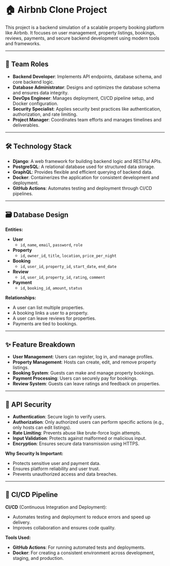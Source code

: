 # 🏠 Airbnb Clone Project

This project is a backend simulation of a scalable property booking platform like Airbnb. It focuses on user management, property listings, bookings, reviews, payments, and secure backend development using modern tools and frameworks.

---

## 📌 Team Roles

- **Backend Developer**: Implements API endpoints, database schema, and core backend logic.
- **Database Administrator**: Designs and optimizes the database schema and ensures data integrity.
- **DevOps Engineer**: Manages deployment, CI/CD pipeline setup, and Docker configuration.
- **Security Specialist**: Applies security best practices like authentication, authorization, and rate limiting.
- **Project Manager**: Coordinates team efforts and manages timelines and deliverables.

---

## 🛠 Technology Stack

- **Django**: A web framework for building backend logic and RESTful APIs.
- **PostgreSQL**: A relational database used for structured data storage.
- **GraphQL**: Provides flexible and efficient querying of backend data.
- **Docker**: Containerizes the application for consistent development and deployment.
- **GitHub Actions**: Automates testing and deployment through CI/CD pipelines.

---

## 🗃 Database Design

**Entities:**

- **User**
  - `id`, `name`, `email`, `password`, `role`
- **Property**
  - `id`, `owner_id`, `title`, `location`, `price_per_night`
- **Booking**
  - `id`, `user_id`, `property_id`, `start_date`, `end_date`
- **Review**
  - `id`, `user_id`, `property_id`, `rating`, `comment`
- **Payment**
  - `id`, `booking_id`, `amount`, `status`

**Relationships:**

- A user can list multiple properties.
- A booking links a user to a property.
- A user can leave reviews for properties.
- Payments are tied to bookings.

---

## ✨ Feature Breakdown

- **User Management**: Users can register, log in, and manage profiles.
- **Property Management**: Hosts can create, edit, and remove property listings.
- **Booking System**: Guests can make and manage property bookings.
- **Payment Processing**: Users can securely pay for bookings.
- **Review System**: Guests can leave ratings and feedback on properties.

---

## 🔐 API Security

- **Authentication**: Secure login to verify users.
- **Authorization**: Only authorized users can perform specific actions (e.g., only hosts can edit listings).
- **Rate Limiting**: Prevents abuse like brute-force login attempts.
- **Input Validation**: Protects against malformed or malicious input.
- **Encryption**: Ensures secure data transmission using HTTPS.

**Why Security Is Important:**

- Protects sensitive user and payment data.
- Ensures platform reliability and user trust.
- Prevents unauthorized access and data breaches.

---

## 🔄 CI/CD Pipeline

**CI/CD** (Continuous Integration and Deployment):

- Automates testing and deployment to reduce errors and speed up delivery.
- Improves collaboration and ensures code quality.

**Tools Used:**

- **GitHub Actions**: For running automated tests and deployments.
- **Docker**: For creating a consistent environment across development, staging, and production.
